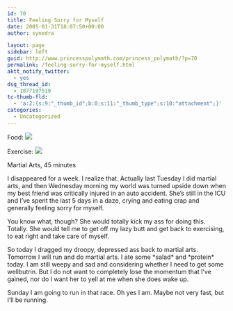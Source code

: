 ```yaml
---
id: 70
title: Feeling Sorry for Myself
date: 2005-01-31T18:07:50+00:00
author: synedra

layout: page
sidebar: left
guid: http://www.princesspolymath.com/princess_polymath/?p=70
permalink: /feeling-sorry-for-myself.html
aktt_notify_twitter:
  - yes
dsq_thread_id:
  - 1877197519
tc-thumb-fld:
  - 'a:2:{s:9:"_thumb_id";b:0;s:11:"_thumb_type";s:10:"attachment";}'
categories:
  - Uncategorized
---
```

Food: ![](http://fitness.domestigirl.com/images/stars_3_10.gif)
  
Exercise: ![](http://fitness.domestigirl.com/images/stars_3_30.gif)
  
Martial Arts, 45 minutes
  
I disappeared for a week. I realize that. Actually last Tuesday I did martial arts, and then Wednesday morning my world was turned upside down when my best friend was critically injured in an auto accident. She&#8217;s still in the ICU and I&#8217;ve spent the last 5 days in a daze, crying and eating crap and generally feeling sorry for myself.
  
You know what, though? She would totally kick my ass for doing this. Totally. She would tell me to get off my lazy butt and get back to exercising, to eat right and take care of myself.
  
So today I dragged my droopy, depressed ass back to martial arts. Tomorrow I will run and do martial arts. I ate some \*salad\* and \*protein\* today. I am still weepy and sad and considering whether I need to get some wellbutrin. But I do not want to completely lose the momentum that I&#8217;ve gained, nor do I want her to yell at me when she does wake up.
  
Sunday I am going to run in that race. Oh yes I am. Maybe not very fast, but I&#8217;ll be running.